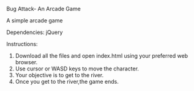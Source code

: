 Bug Attack- An Arcade Game

A simple arcade game

Dependencies: jQuery

Instructions:
1. Download all the files and open index.html using your preferred web browser.
2. Use cursor or WASD keys to move the character.
3. Your objective is to get to the river.
4. Once you get to the river,the game ends.